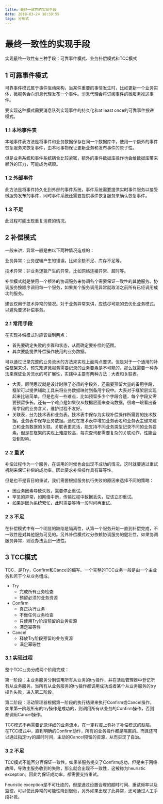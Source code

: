 ```yaml
---
title: 最终一致性的实现手段
date: 2018-03-24 18:59:55
tags: 分布式
---
```

# 最终一致性的实现手段

实现最终一致性有三种手段：可靠事件模式、业务补偿模式和TCC模式

## 1 可靠事件模式

可靠事件模式属于事件驱动架构，当某件重要的事情发生时，比如更新一个业务实体，微服务会向消息代理发布一个事件。消息代理会将订阅事件的微服务推送事件。

要实现这种模式需要消息队列实现事件的持久化和at least once的可靠事件投递模式。

### 1.1 本地事件表

本地事件表方法是将事件和业务数据保存在同一个数据库中，使用一个额外的事件恢复服务来恢复事件，由本地事物保证更新业务和发布事件的原子性。

但是业务系统和事件系统耦合比较紧密，额外的事件数据库操作也会给数据库带来额外的压力，可能成为瓶颈。

### 1.2 外部事件

此方法是将事件持久化到外部的事件系统，事件系统需要提供实时事件服务以接受微服务发布的事件，同时事件系统还需要提供事件恢复服务来确认恢复事件。

### 1.3 不足

此过程可能出现重复消费的情况。

## 2 补偿模式

一般来讲，异常一般是由以下两种情况造成的：

业务异常：业务逻辑产生的错误，比如余额不足、库存不足等。

技术异常：非业务逻辑产生的异常，比如网络连接异常、超时等。

补偿模式就是使用一个额外的协调服务来协调各个需要保证一致性的其他服务。协调服务按顺序调用每一个服务，如果某个服务调用异常就取消之前所有已经调用成功的服务。

建议仅用于技术异常的情况。对于业务异常来讲，应该尽可能的去优化业务模式，以避免要求补偿事务。

### 2.1 常用手段

在实现补偿模式时应该做到两点：

- 首先要确定失败的步骤和状态，从而确定要补偿的范围。
- 其次要能提供补偿操作使用的业务数据。

可以通过记录完整的业务流水的方法来实现上面两点要求。但是对于一个通用的补偿框架来说，预先知道微服务需要记录的业务要素是不可能的，那么就需要一种办法来保证业务流水的可扩展性，实践中主要有两种方法：大表和关联表。

- 大表，顾明思议就是设计时除了必须的字段外，还需要预留大量的备用字段，框架可以提供辅助工具来将业务数据映射到备用字段中。大表对于框架层实现起来比较简单，但是也有一些难点，比如预留多少个字段合适，每个字段又需要预留多长。还有一个难点是如果仅从数据层面来查询数据，很难一眼看出备用字段的业务含义，维护过程不友好。
- 关联表，分为技术表和业务表。技术表中保存为实现补偿操作所需要的技术数据，业务表中保存业务数据。通过在技术表中增加业务表名和业务表主键来建立和业务数据的关联。关联表更灵活，能支持不同业务类型记录不同的业务要素。但是在框架的实现上难度较高，每次查询都需要复杂的关联动作，性能会受到影响。

### 2.2 重试

补偿过程作为一个服务，在调用的时候也会出现不成功的情况，这时就要通过重试机制来保证补偿的成功率。因此要求补偿操作具有幂等性。

但是也不是盲目的重试，我们需要根据服务执行失败的原因来选择不同的策略：

- 因业务因素导致失败，需要停止重试。
- 罕见的异常，如网络中断，传输过程中数据丢失，应该立即重试。
- 如果是因为系统繁忙，此时需要等待一段时间再重试。

### 2.3 不足

在补偿模式中有一个明显的缺陷是隔离性，从第一个服务开始一直到补偿完成，不一致性是对其他服务可见的。另外补偿模式过分依赖协调服务的健壮性，如果协调服务异常，则没办法达到一致性。

## 3 TCC模式

TCC，是Try，Confirm和Cancel的缩写。一个完整的TCC业务一般是由一个主业务和若干个从业务组成。

- Try
  - 完成所有业务检查
  - 预留必须的业务资源
- Confirm
  - 真正执行业务
  - 不做任何业务检查
  - 只使用Try阶段预留的业务资源
  - 满足幂等性
- Cancel
  - 释放Try阶段预留的业务资源
  - 满足幂等性

### 3.1 实现过程

整个TCC业务分成两个阶段完成：

第一阶段：主业务服务分别调用所有从业务的try操作，并在活动管理器中登记所有从业务服务。当所有从业务服务的try操作都调用成功或者某个从业务服务的try操作失败，进入第二阶段。

第二阶段：活动管理器根据第一阶段的执行结果来执行Confirm或Cancel操作。如果第一阶段所有的try操作是成功的，则调用所有从业务的Confirm操作，否则都调用Cancel操作。

TCC模式不再需要记录详细的业务流水，在一定程度上弥补了补偿模式的缺陷，在TCC模式中，直到明确的Confirm动作，所有的业务操作都是隔离的。而且还可以通过指定try的超时时间，主动的Cancel预留的资源，从而实现了自治。

### 3.2 不足

TCC模式不能百分百保证一致性，如果某服务提交了Confirm成功，但是由于网络故障，导致主服务收到的失败，那么就会出现不一致性，这被称为heuristic exception。因此为保证成功率，都需要支持重试。

heuristic exception是不可杜绝的，但是通过设置合理的超时时间、重试频率以及监控，可以使此异常的可能性降到很低，另外如果出现了此异常，还可通过人工手段补救。


